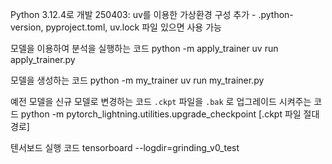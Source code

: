 Python 3.12.4로 개발
250403: uv를 이용한 가상환경 구성 추가 - .python-version, pyproject.toml, uv.lock 파일 있으면 사용 가능

모델을 이용하여 분석을 실행하는 코드
python -m apply_trainer
uv run apply_trainer.py

모델을 생성하는 코드
python -m my_trainer
uv run my_trainer.py

예전 모델을 신규 모델로 변경하는 코드  `.ckpt` 파일을 `.bak` 로 업그레이드 시켜주는 코드
python -m pytorch_lightning.utilities.upgrade_checkpoint [.ckpt 파일 절대경로]

텐서보드 실행 코드
tensorboard --logdir=grinding_v0_test